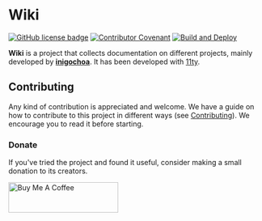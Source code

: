 # Wiki

[![GitHub license badge]][license]
[![Contributor Covenant]][Code of Conduct]
[![Build and Deploy]][deploy]

**Wiki** is a project that collects documentation on different projects, mainly
developed by [**inigochoa**]. It has been developed with [11ty].

## Contributing

Any kind of contribution is appreciated and welcome. We have a guide on how to
contribute to this project in different ways (see [Contributing]). We encourage
you to read it before starting.

### Donate

If you've tried the project and found it useful, consider making a small
donation to its creators.

<a href="https://www.buymeacoffee.com/inigochoa" target="_blank">
    <img src="https://cdn.buymeacoffee.com/buttons/v2/arial-red.png" alt="Buy Me A Coffee"  height="60" width="217">
</a>

[GitHub license badge]: https://img.shields.io/github/license/inigochoa/porg?style=flat-square
[license]: LICENSE.md
[Contributor Covenant]: https://img.shields.io/badge/Contributor%20Covenant-v2.0%20adopted-ff69b4.svg?style=flat-square
[Code of Conduct]: CODE_OF_CONDUCT.md
[Build and Deploy]: https://github.com/inigochoa/wiki/actions?style=flat-square&query=workflow%3A%22Build+and+Deploy%22
[deploy]: https://github.com/inigochoa/wiki/workflows/Build%20and%20Deploy/badge.svg
[**inigochoa**]: https://github.com/inigochoa/
[11ty]: https://www.11ty.dev/
[Contributing]: CONTRIBUTING.md
